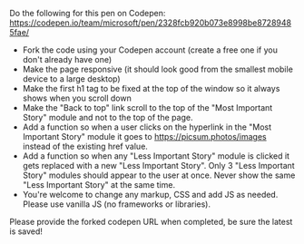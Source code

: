 Do the following for this pen on Codepen: https://codepen.io/team/microsoft/pen/2328fcb920b073e8998be87289485fae/

- Fork the code using your Codepen account (create a free one if you don't already have one)
- Make the page responsive (it should look good from the smallest mobile device to a large desktop)
- Make the first h1 tag to be fixed at the top of the window so it always shows when you scroll down
- Make the "Back to top" link scroll to the top of the "Most Important Story" module and not to the top of the page.
- Add a function so when a user clicks on the hyperlink in the "Most Important Story" module it goes to https://picsum.photos/images instead of the existing href value.
- Add a function so when any "Less Important Story" module is clicked it gets replaced with a new "Less Important Story". Only 3 "Less Important Story" modules should appear to the user at once. Never show the same "Less Important Story" at the same time.
- You're welcome to change any markup, CSS and add JS as needed. Please use vanilla JS (no frameworks or libraries).

Please provide the forked codepen URL when completed, be sure the latest is saved!